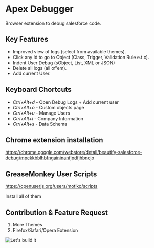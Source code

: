 Apex Debugger
===============

Browser extension to debug salesforce code.

Key Features
------------

  * Improved view of logs (select from available themes).
  * Click any Id to go to Object (Class, Trigger, Validation Rule e.t.c).
  * Indent User Debug (sObject, List, XML or JSON)
  * Delete all logs (all of'em).
  * Add current User.

Keyboard Chortcuts
------------------

* _Ctrl+Alt+d_ - Open Debug Logs + Add current user
* _Ctrl+Alt+o_ - Custom objects page
* _Ctrl+Alt+u_ - Manage Users
* _Ctrl+Alt+i_ - Company Information
* _Ctrl+Alt+s_ - Data Schema

Chrome extension installation
-----------------------------

https://chrome.google.com/webstore/detail/beautify-salesforce-debug/mpckkbblhbfngaininanfjpdfjhbncjo

GreaseMonkey User Scripts
-----------------------------

https://openuserjs.org/users/motiko/scripts

Install all of them

Contribution & Feature Request
-----------------------------

  1. More Themes
  2. Firefox/Safari/Opera Extension

![Let's build it](https://octodex.github.com/images/collabocats.jpg)